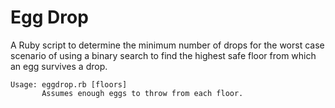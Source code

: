 # Egg Drop
A Ruby script to determine the minimum number of drops for the worst case scenario of using a binary search to find the highest safe floor from which an egg survives a drop.

```
Usage: eggdrop.rb [floors]
       Assumes enough eggs to throw from each floor.
```

